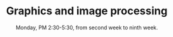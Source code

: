 ---
title: "Graphics and image processing"
collection: teaching
type: "graduate course"
permalink: /teaching/2018-autumn-teaching-1
venue: "Zhengzhou University, Industrial Technology Research Institute"
date: "Monday, PM 2:30-5:30, from second week to ninth week."
location: "Zhengzhou, China"
---